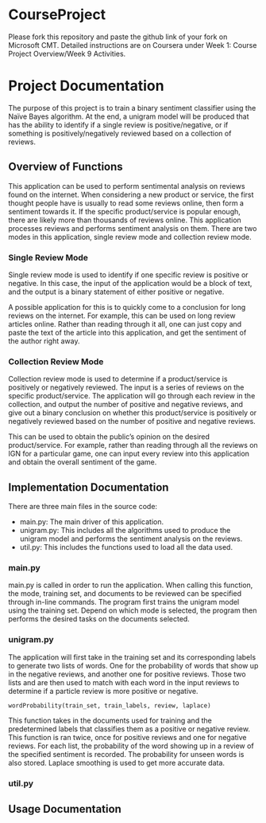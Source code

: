 # CourseProject

Please fork this repository and paste the github link of your fork on Microsoft CMT. Detailed instructions are on Coursera under Week 1: Course Project Overview/Week 9 Activities.

# Project Documentation

The purpose of this project is to train a binary sentiment classifier using the Naïve Bayes algorithm. At the end, a unigram model will be produced that has the ability to identify if a single review is positive/negative, or if something is positively/negatively reviewed based on a collection of reviews.


## Overview of Functions

This application can be used to perform sentimental analysis on reviews found on the internet. When considering a new product or service, the first thought people have is usually to read some reviews online, then form a sentiment towards it. If the specific product/service is popular enough, there are likely more than thousands of reviews online. This application processes reviews and performs sentiment analysis on them. There are two modes in this application, single review mode and collection review mode.

### Single Review Mode

Single review mode is used to identify if one specific review is positive or negative. In this case, the input of the application would be a block of text, and the output is a binary statement of either positive or negative. 

A possible application for this is to quickly come to a conclusion for long reviews on the internet. For example, this can be used on long review articles online. Rather than reading through it all, one can just copy and paste the text of the article into this application, and get the sentiment of the author right away. 

### Collection Review Mode

Collection review mode is used to determine if a product/service is positively or negatively reviewed. The input is a series of reviews on the specific product/service. The application will go through each review in the collection, and output the number of positive and negative reviews, and give out a binary conclusion on whether this product/service is positively or negatively reviewed based on the number of positive and negative reviews. 

This can be used to obtain the public’s opinion on the desired product/service. For example, rather than reading through all the reviews on IGN for a particular game, one can input every review into this application and obtain the overall sentiment of the game. 


## Implementation Documentation

There are three main files in the source code:
- main.py: The main driver of this application.
- unigram.py: This includes all the algorithms used to produce the unigram model and performs the sentiment analysis on the reviews.
- util.py: This includes the functions used to load all the data used.

### main.py

main.py is called in order to run the application. When calling this function, the mode, training set, and documents to be reviewed can be specified through in-line commands. The program first trains the unigram model using the training set. Depend on which mode is selected, the program then performs the desired tasks on the documents selected.

### unigram.py

The application will first take in the training set and its corresponding labels to generate two lists of words. One for the probability of words that show up in the negative reviews, and another one for positive reviews. Those two lists and are then used to match with each word in the input reviews to determine if a particle review is more positive or negative.
```
wordProbability(train_set, train_labels, review, laplace)
```
This function takes in the documents used for training and the predetermined labels that classifies them as a positive or negative review. This function is ran twice, once for positive reviews and one for negative reviews. For each list, the probability of the word showing up in a review of the specified sentiment is recorded. The probability for unseen words is also stored. Laplace smoothing is used to get more accurate data.


### util.py


## Usage Documentation
